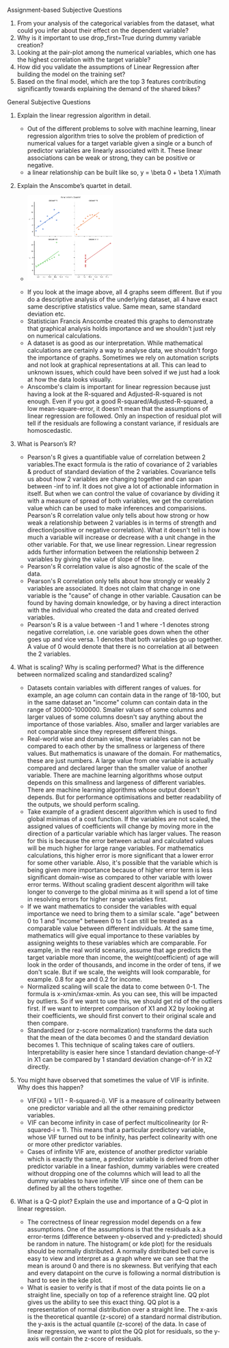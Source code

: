 Assignment-based Subjective Questions
1. From your analysis of the categorical variables from the dataset, what could you infer about their effect on the dependent variable?
2. Why is it important to use drop_first=True during dummy variable creation?
3. Looking at the pair-plot among the numerical variables, which one has the highest correlation with the target variable?
4. How did you validate the assumptions of Linear Regression after building the model on the training set?
5. Based on the final model, which are the top 3 features contributing significantly towards explaining the demand of the shared bikes?

General Subjective Questions
1. Explain the linear regression algorithm in detail.
    - Out of the different problems to solve with machine learning, linear regression algorithm tries to solve the problem of prediction of numerical values for a target variable given a single or a bunch of predictor variables are linearly associated with it. These linear associations can be weak or strong, they can be positive or negative.
    - a linear relationship can be built like so, y = \beta 0 + \beta 1 X\imath 

2. Explain the Anscombe’s quartet in detail.
    - <p><img src="image.png" width="200" height="200"/></p>
    - If you look at the image above, all 4 graphs seem different. But if you do a descriptive analysis of the underlying dataset, all 4 have exact same descriptive statistics value. Same mean, same standard deviation etc.
    - Statistician Francis Anscombe created this graphs to demonstrate that graphical analysis holds importance and we shouldn't just rely on numerical calculations.
    - A dataset is as good as our interpretation. While mathematical calculations are certainly a way to analyse data, we shouldn't forgo the importance of graphs. Sometimes we rely on automation scripts and not look at graphical representations at all. This can lead to unknown issues, which could have been solved if we just had a look at how the data looks visually.
    - Anscombe's claim is important for linear regression because just having a look at the R-squared and Adjusted-R-squared is not enough. Even if you got a good R-squared/Adjusted-R-squared, a low mean-square-error, it doesn't mean that the assumptions of linear regression are followed. Only an inspection of residual plot will tell if the residuals are following a constant variance, if residuals are homoscedastic.

3. What is Pearson’s R?
    - Pearson's R gives a quantifiable value of correlation between 2 variables.The exact formula is the ratio of covariance of 2 variables & product of standard deviation of the 2 variables. Covariance tells us about how 2 variables are changing together and can span between -inf to inf. It does not give a lot of actionable information in itself. But when we can control the value of covariance by dividing it with a measure of spread of both variables, we get the correlation value which can be used to make inferences and comparisions. Pearson's R correlation value only tells about how strong or how weak a relationship between 2 variables is in terms of strength and direction(positive or negative correlation). What it doesn't tell is how much a variable will increase or decrease with a unit change in the other variable. For that, we use linear regression. Linear regression adds further information between the relationship between 2 variables by giving the value of slope of the line.
    - Pearson's R correlation value is also agnostic of the scale of the data.
    - Pearson's R correlation only tells about how strongly or weakly 2 variables are associated. It does not claim that change in one variable is the "cause" of change in other variable. Causation can be found by having domain knowledge, or by having a direct interaction with the individual who created the data and created derived variables.
    - Pearson's R is a value between -1 and 1 where -1 denotes strong negative correlation, i.e. one variable goes down when the other goes up and vice versa. 1 denotes that both variables go up together. A value of 0 would denote that there is no correlation at all between the 2 variables.

4. What is scaling? Why is scaling performed? What is the difference between normalized scaling and standardized scaling?
    - Datasets contain variables with different ranges of values. for example, an age column can contain data in the range of 18-100, but in the same dataset an "income" column can contain data in the range of 30000-1000000. Smaller values of some columns and larger values of some columns doesn't say anything about the importance of those variables. Also, smaller and larger variables are not comparable since they represent different things.
    - Real-world wise and domain wise, these variables can not be compared to each other by the smallness or largeness of there values. But mathematics is unaware of the domain. For mathematics, these are just numbers. A large value from one variable is actually compared and declared larger than the smaller value of another variable. There are machine learning algorithms whose output depends on this smallness and largeness of different variables. There are machine learning algorithms whose output doesn't depends. But for performance optimisations and better readability of the outputs, we should perform scaling.
    - Take example of a gradient descent algorithm which is used to find global minimas of a cost function. If the variables are not scaled, the assigned values of coefficients will change by moving more in the direction of a particular variable which has larger values. The reason for this is because the error between actual and calculated values will be much higher for large range variables. For mathematics calculations, this higher error is more significant that a lower error for some other variable. Also, it's possible that the variable which is being given more importance because of higher error term is less significant domain-wise as compared to other variable with lower error terms. Without scaling gradient descent algorithm will take longer to converge to the global minima as it will spend a lot of time in resolving errors for higher range variables first.
    - If we want mathematics to consider the variables with equal importance we need to bring them to a similar scale. "age" between 0 to 1 and "income" between 0 to 1 can still be treated as a comparable value between different individuals. At the same time, mathematics will give equal importance to these variables by assigning weights to these variables which are comparable. For example, in the real world scenario, assume that age predicts the target variable more than income, the weight(coefficient) of age will look in the order of thousands, and income in the order of tens, if we don't scale. But if we scale, the weights will look comparable, for example. 0.8 for age and 0.2 for income.
    - Normalized scaling will scale the data to come between 0-1. The formula is x-xmin/xmax-xmin. As you can see, this will be impacted by outliers. So if we want to use this, we should get rid of the outliers first. If we want to interpret comparison of X1 and X2 by looking at their coefficients, we should first convert to their original scale and then compare.
    - Standardized (or z-score normalization) transforms the data such that the mean of the data becomes 0 and the standard deviation becomes 1. This technique of scaling takes care of outliers. Interpretability is easier here since 1 standard deviation change-of-Y in X1 can be compared by 1 standard deviation change-of-Y in X2 directly.

5. You might have observed that sometimes the value of VIF is infinite. Why does this happen?
    - VIF(Xi) = 1/(1 - R-squared-i). VIF is a measure of colinearity between one predictor variable and all the other remaining predictor variables.
    - VIF can become infinity in case of perfect multicolinearity (or R-squared-i = 1). This means that a particular predictory variable, whose VIF turned out to be infinity, has perfect colinearity with one or more other predictor variables.
    - Cases of infinite VIF are, existence of another predictor variable which is exactly the same, a predictor variable is derived from other predictor variable in a linear fashion, dummy variables were created without dropping one of the columns which will lead to all the dummy variables to have infinite VIF since one of them can be defined by all the others together.

6. What is a Q-Q plot? Explain the use and importance of a Q-Q plot in linear regression.
    - The correctness of linear regression model depends on a few assumptions. One of the assumptions is that the residuals a.k.a error-terms (difference between y-observed and y-predicted) should be random in nature. The histogram( or kde plot) for the residuals should be normally distributed. A normally distributed bell curve is easy to view and interpret as a graph where we can see that the mean is around 0 and there is no skewness. But verifying that each and every datapoint on the curve is following a normal distribution is hard to see in the kde plot. 
    - What is easier to verify is that if most of the data points lie on a straight line, specially on top of a reference straight line. QQ plot gives us the ability to see this exact thing. QQ plot is a representation of normal distribution over a straight line. The x-axis is the theoretical quantile (z-score) of a standard normal distribution. the y-axis is the actual quantile (z-score) of the data. In case of linear regression, we want to plot the QQ plot for residuals, so the y-axis will contain the z-score of residuals.
